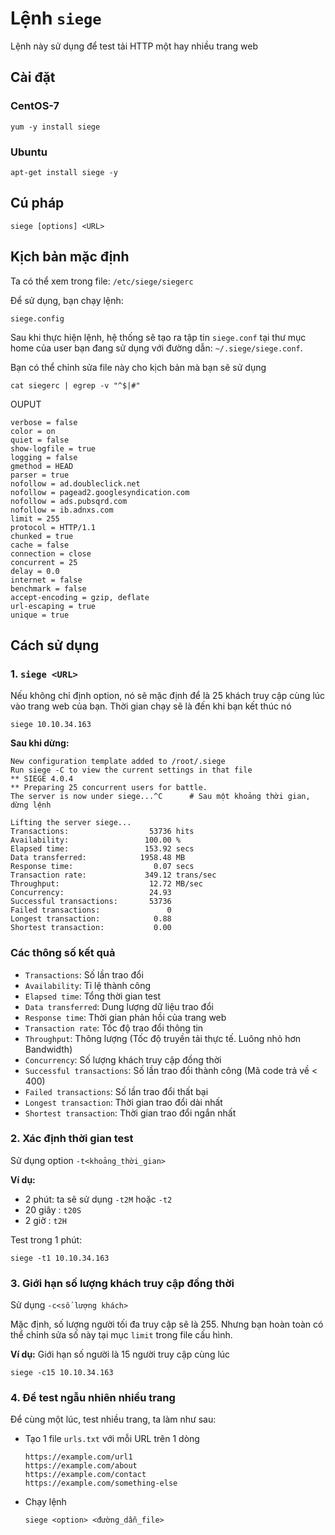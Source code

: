 # Lệnh `siege`

Lệnh này sử dụng để test tải HTTP một hay nhiều trang web

## Cài đặt
### CentOS-7
```
yum -y install siege
```

### Ubuntu
```
apt-get install siege -y
```

## Cú pháp
```
siege [options] <URL>
```

## Kịch bản mặc định
Ta có thể xem trong file: `/etc/siege/siegerc`

Để sử dụng, bạn chạy lệnh:
```
siege.config
```
Sau khi thực hiện lệnh, hệ thống sẽ tạo ra tập tin `siege.conf` tại thư mục home của user bạn đang sử dụng với đường dẫn: `~/.siege/siege.conf`.

Bạn có thể chỉnh sửa file này cho kịch bản mà bạn sẽ sử dụng
```
cat siegerc | egrep -v "^$|#"
```
OUPUT
```
verbose = false
color = on
quiet = false
show-logfile = true
logging = false
gmethod = HEAD
parser = true
nofollow = ad.doubleclick.net
nofollow = pagead2.googlesyndication.com
nofollow = ads.pubsqrd.com
nofollow = ib.adnxs.com
limit = 255
protocol = HTTP/1.1
chunked = true
cache = false
connection = close
concurrent = 25
delay = 0.0
internet = false
benchmark = false
accept-encoding = gzip, deflate
url-escaping = true
unique = true
```

## Cách sử dụng
### 1. `siege <URL>`
Nếu không chỉ định option, nó sẽ mặc định để là 25 khách truy cập cùng lúc vào trang web của bạn. Thời gian chạy sẽ là đến khi bạn kết thúc nó
```
siege 10.10.34.163
```
**Sau khi dừng:**
```
New configuration template added to /root/.siege
Run siege -C to view the current settings in that file
** SIEGE 4.0.4
** Preparing 25 concurrent users for battle.
The server is now under siege...^C      # Sau một khoảng thời gian, dừng lệnh

Lifting the server siege...
Transactions:                  53736 hits
Availability:                 100.00 %
Elapsed time:                 153.92 secs
Data transferred:            1958.48 MB
Response time:                  0.07 secs
Transaction rate:             349.12 trans/sec
Throughput:                    12.72 MB/sec
Concurrency:                   24.93
Successful transactions:       53736
Failed transactions:               0
Longest transaction:            0.88
Shortest transaction:           0.00
```

### Các thông số kết quả
- `Transactions`: Số lần trao đổi
- `Availability`: Tỉ lệ thành công
- `Elapsed time`: Tổng thời gian test
- `Data transferred`: Dung lượng dữ liệu trao đổi
- `Response time`: Thời gian phản hồi của trang web
- `Transaction rate`: Tốc độ trao đổi thông tin
- `Throughput`: Thông lượng (Tốc độ truyền tải thực tế. Luông nhỏ hơn Bandwidth)
- `Concurrency`: Số lượng khách truy cập đồng thời
- `Successful transactions`: Số lần trao đổi thành công (Mã code trả về < 400)
- `Failed transactions`: Số lần trao đổi thất bại
- `Longest transaction`: Thời gian trao đổi dài nhất
- `Shortest transaction`: Thời gian trao đổi ngắn nhất

### 2. Xác định thời gian test
Sử dụng option `-t<khoảng_thời_gian>`

**Ví dụ:** 
- 2 phút: ta sẽ sử dụng `-t2M` hoặc `-t2`
- 20 giây : `t20S`
- 2 giờ : `t2H`

Test trong 1 phút:
```
siege -t1 10.10.34.163
```

### 3. Giới hạn số lượng khách truy cập đồng thời
Sử dụng `-c<số lượng khách>`

Mặc định, số lượng người tối đa truy cập sẽ là 255. Nhưng bạn hoàn toàn có thể chỉnh sửa số này tại mục `limit` trong file cấu hình.

**Ví dụ:** Giới hạn số người là 15 người truy cập cùng lúc
```
siege -c15 10.10.34.163
```

### 4. Để test ngẫu nhiên nhiều trang 
Để cùng một lúc, test nhiều trang, ta làm như sau:
- Tạo 1 file `urls.txt` với mỗi URL trên 1 dòng
    ```
    https://example.com/url1
    https://example.com/about
    https://example.com/contact
    https://example.com/something-else
    ```

- Chạy lệnh
    ```
    siege <option> <đường_dẫn_file>
    ```
